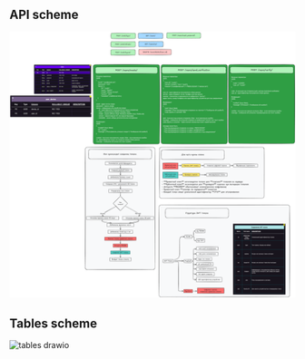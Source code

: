 ## API scheme
![api excalidraw](schemas/api.excalidraw.png)

## Tables scheme
![tables drawio](schemas/tables.drawio.svg)